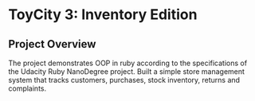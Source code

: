 # ToyCity 3: Inventory Edition

## Project Overview

The project demonstrates OOP in ruby according to the specifications of the
Udacity Ruby NanoDegree project. Built a simple store management system that
tracks customers, purchases, stock inventory, returns and complaints.
